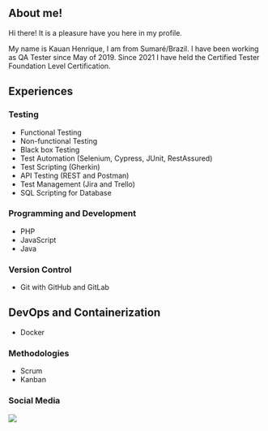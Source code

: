 ## About me!

Hi there! It is a pleasure have you here in my profile.

My name is Kauan Henrique, I am from Sumaré/Brazil. I have been working as QA Tester since May of 2019. Since 2021 I have held the Certified Tester Foundation Level Certification.

## Experiences 

### Testing

<ul> 
  <li> Functional Testing </li>
  <li> Non-functional Testing</li>
  <li> Black box Testing </li>
  <li> Test Automation (Selenium, Cypress, JUnit, RestAssured) </li>
  <li> Test Scripting (Gherkin) </li>
  <li> API Testing (REST and Postman) </li>
  <li> Test Management (Jira and Trello) </li>
  <li> SQL Scripting for Database</li>
</ul>

### Programming and Development
<ul>
  <li> PHP </li>
  <li> JavaScript </li>
  <li> Java</li>
</ul>

### Version Control
<ul>
  <li> Git with GitHub and GitLab </li>
</ul>


## DevOps and Containerization
<ul>
  <li> Docker </li>
</ul>


### Methodologies
<ul>
  <li> Scrum </li>
  <li> Kanban </li>
</ul>

### Social Media
<a href="https://www.linkedin.com/in/khds17/" rel="nofollow"><img src="https://camo.githubusercontent.com/e8dbf62a04af86d46001864cd22338d8a8474486a0e976ec695580027c373c79/68747470733a2f2f696d672e736869656c64732e696f2f62616467652f6c696e6b6564696e2d2532333030373742352e7376673f267374796c653d666f722d7468652d6261646765266c6f676f3d6c696e6b6564696e266c6f676f436f6c6f723d7768697465" data-canonical-src="https://img.shields.io/badge/linkedin-%230077B5.svg?&amp;style=for-the-badge&amp;logo=linkedin&amp;logoColor=white" style="max-width: 100%;"></a>

<!--
**khds17/khds17** is a ✨ _special_ ✨ repository because its `README.md` (this file) appears on your GitHub profile.

Here are some ideas to get you started:

- 🔭 I’m currently working on ...
- 🌱 I’m currently learning ...
- 👯 I’m looking to collaborate on ...
- 🤔 I’m looking for help with ...
- 💬 Ask me about ...
- 📫 How to reach me: ...
- 😄 Pronouns: ...
- ⚡ Fun fact: ...
-->
